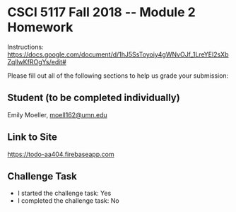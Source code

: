 # CSCI 5117 Fall 2018 -- Module 2 Homework

Instructions:
<https://docs.google.com/document/d/1hJ5SsToyoiy4gWNvOJf_1LreYEl2sXbZqllwKfROgYs/edit#>

Please fill out all of the following sections to help us grade your submission:

## Student (to be completed individually)

Emily Moeller, moell162@umn.edu

## Link to Site

https://todo-aa404.firebaseapp.com

## Challenge Task

* I started the challenge task: Yes
* I completed the challenge task: No
